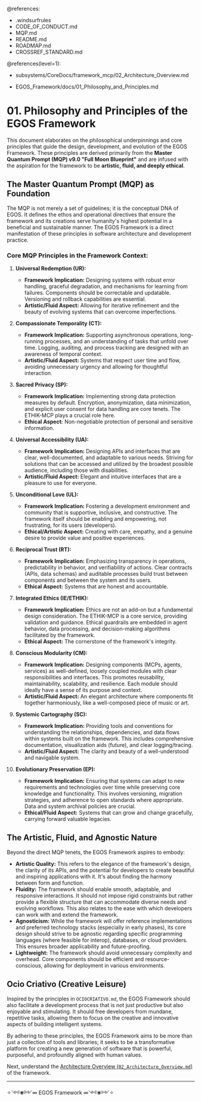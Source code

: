 @references:
- .windsurfrules
- CODE_OF_CONDUCT.md
- MQP.md
- README.md
- ROADMAP.md
- CROSSREF_STANDARD.md

@references(level=1):
  - subsystems/CoreDocs/framework_mcp/02_Architecture_Overview.md





  - EGOS_Framework/docs/01_Philosophy_and_Principles.md

# 01. Philosophy and Principles of the EGOS Framework

This document elaborates on the philosophical underpinnings and core principles that guide the design, development, and evolution of the EGOS Framework. These principles are derived primarily from the **Master Quantum Prompt (MQP) v9.0 "Full Moon Blueprint"** and are infused with the aspiration for the framework to be **artistic, fluid, and deeply ethical**.

## The Master Quantum Prompt (MQP) as Foundation

The MQP is not merely a set of guidelines; it is the conceptual DNA of EGOS. It defines the ethos and operational directives that ensure the framework and its creations serve humanity's highest potential in a beneficial and sustainable manner. The EGOS Framework is a direct manifestation of these principles in software architecture and development practice.

### Core MQP Principles in the Framework Context:

1.  **Universal Redemption (UR):**
    *   **Framework Implication:** Designing systems with robust error handling, graceful degradation, and mechanisms for learning from failures. Components should be correctable and updatable. Versioning and rollback capabilities are essential.
    *   **Artistic/Fluid Aspect:** Allowing for iterative refinement and the beauty of evolving systems that can overcome imperfections.

2.  **Compassionate Temporality (CT):**
    *   **Framework Implication:** Supporting asynchronous operations, long-running processes, and an understanding of tasks that unfold over time. Logging, auditing, and process tracking are designed with an awareness of temporal context.
    *   **Artistic/Fluid Aspect:** Systems that respect user time and flow, avoiding unnecessary urgency and allowing for thoughtful interaction.

3.  **Sacred Privacy (SP):**
    *   **Framework Implication:** Implementing strong data protection measures by default. Encryption, anonymization, data minimization, and explicit user consent for data handling are core tenets. The ETHIK-MCP plays a crucial role here.
    *   **Ethical Aspect:** Non-negotiable protection of personal and sensitive information.

4.  **Universal Accessibility (UA):**
    *   **Framework Implication:** Designing APIs and interfaces that are clear, well-documented, and adaptable to various needs. Striving for solutions that can be accessed and utilized by the broadest possible audience, including those with disabilities.
    *   **Artistic/Fluid Aspect:** Elegant and intuitive interfaces that are a pleasure to use for everyone.

5.  **Unconditional Love (UL):**
    *   **Framework Implication:** Fostering a development environment and community that is supportive, inclusive, and constructive. The framework itself should be enabling and empowering, not frustrating, for its users (developers).
    *   **Ethical/Artistic Aspect:** Creating with care, empathy, and a genuine desire to provide value and positive experiences.

6.  **Reciprocal Trust (RT):**
    *   **Framework Implication:** Emphasizing transparency in operations, predictability in behavior, and verifiability of actions. Clear contracts (APIs, data schemas) and auditable processes build trust between components and between the system and its users.
    *   **Ethical Aspect:** Systems that are honest and accountable.

7.  **Integrated Ethics (IE/ETHIK):**
    *   **Framework Implication:** Ethics are not an add-on but a fundamental design consideration. The ETHIK-MCP is a core service, providing validation and guidance. Ethical guardrails are embedded in agent behavior, data processing, and decision-making algorithms facilitated by the framework.
    *   **Ethical Aspect:** The cornerstone of the framework's integrity.

8.  **Conscious Modularity (CM):**
    *   **Framework Implication:** Designing components (MCPs, agents, services) as well-defined, loosely coupled modules with clear responsibilities and interfaces. This promotes reusability, maintainability, scalability, and resilience. Each module should ideally have a sense of its purpose and context.
    *   **Artistic/Fluid Aspect:** An elegant architecture where components fit together harmoniously, like a well-composed piece of music or art.

9.  **Systemic Cartography (SC):**
    *   **Framework Implication:** Providing tools and conventions for understanding the relationships, dependencies, and data flows within systems built on the framework. This includes comprehensive documentation, visualization aids (future), and clear logging/tracing.
    *   **Artistic/Fluid Aspect:** The clarity and beauty of a well-understood and navigable system.

10. **Evolutionary Preservation (EP):**
    *   **Framework Implication:** Ensuring that systems can adapt to new requirements and technologies over time while preserving core knowledge and functionality. This involves versioning, migration strategies, and adherence to open standards where appropriate. Data and system archival policies are crucial.
    *   **Ethical/Fluid Aspect:** Systems that can grow and change gracefully, carrying forward valuable legacies.

## The Artistic, Fluid, and Agnostic Nature

Beyond the direct MQP tenets, the EGOS Framework aspires to embody:

-   **Artistic Quality:** This refers to the elegance of the framework's design, the clarity of its APIs, and the potential for developers to create beautiful and inspiring applications with it. It's about finding the harmony between form and function.
-   **Fluidity:** The framework should enable smooth, adaptable, and responsive interactions. It should not impose rigid constraints but rather provide a flexible structure that can accommodate diverse needs and evolving workflows. This also relates to the ease with which developers can work with and extend the framework.
-   **Agnosticism:** While the framework will offer reference implementations and preferred technology stacks (especially in early phases), its core design should strive to be agnostic regarding specific programming languages (where feasible for interop), databases, or cloud providers. This ensures broader applicability and future-proofing.
-   **Lightweight:** The framework should avoid unnecessary complexity and overhead. Core components should be efficient and resource-conscious, allowing for deployment in various environments.

## Ocio Criativo (Creative Leisure)

Inspired by the principles in `OCIOCRIATIVO.md`, the EGOS Framework should also facilitate a development process that is not just productive but also enjoyable and stimulating. It should free developers from mundane, repetitive tasks, allowing them to focus on the creative and innovative aspects of building intelligent systems.

By adhering to these principles, the EGOS Framework aims to be more than just a collection of tools and libraries; it seeks to be a transformative platform for creating a new generation of software that is powerful, purposeful, and profoundly aligned with human values.

Next, understand the [Architecture Overview (`02_Architecture_Overview.md`)](02_Architecture_Overview.md) of the framework.

---
✧༺❀༻∞ EGOS Framework ∞༺❀༻✧